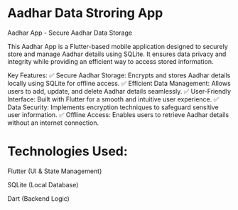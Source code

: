 # Aadhar Data Stroring App

Aadhar App - Secure Aadhar Data Storage

This Aadhar App is a Flutter-based mobile application designed to securely store and manage Aadhar details using SQLite. It ensures data privacy and integrity while providing an efficient way to access stored information.

Key Features:
✅ Secure Aadhar Storage: Encrypts and stores Aadhar details locally using SQLite for offline access.
✅ Efficient Data Management: Allows users to add, update, and delete Aadhar details seamlessly.
✅ User-Friendly Interface: Built with Flutter for a smooth and intuitive user experience.
✅ Data Security: Implements encryption techniques to safeguard sensitive user information.
✅ Offline Access: Enables users to retrieve Aadhar details without an internet connection.

# Technologies Used:
Flutter (UI & State Management)

SQLite (Local Database)

Dart (Backend Logic)
